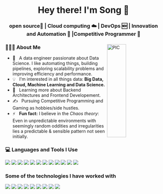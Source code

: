 <h1 align="center">Hey there! I'm Song 👋 </h1>
<h3 align="center">open source📜 | Cloud computing ☁️ |  DevOps 🆕 | Innovation and Automation 🤖 |Competitive Programmer  🚀</h3>
<div>
<img width = "35%" align="right" alt="PIC" height="300px" src="https://media.giphy.com/media/2IudUHdI075HL02Pkk/giphy.gif" />
<div align="left"> 
  <h3> 👨🏻‍💻 About Me </h3>
  
  - 🤔 &nbsp; A data engineer passionate about Data Science. I like automating things, building pipelines, exploring scalability problems and improving efficiency and performance.
  - 💡 &nbsp; I'm interested in all things data: <b> Big Data, Cloud, Machine Learning and Data Science. </b>
  - 🌱 &nbsp; Learning more about Backend Architectures and Frontend Developement.
  - ✍️ &nbsp; Pursuing Competitive Programming and Gaming as hobbies/side hustles.
  - ⚡ &nbsp; <b>Fun fact:</b> I believe in the *Chaos theory*: Even in unpredictable environments with seemingly random oddities and irregularities lies a predictable & sensible pattern not seen initially.

</div>

<div>
  <h3> 💻 Languages and Tools  I Use</h3>
  <p>
    <img src="https://img.shields.io/badge/python%20-%2314354C.svg?&style=for-the-badge&logo=python&logoColor=white"/>
    <img src="https://img.shields.io/badge/c%23%20-%232AAFC7.svg?&style=for-the-badge&logo=csharp&logoColor=white"/>
    <img src="https://img.shields.io/badge/c%20-%2300599C.svg?&style=for-the-badge&logo=c&logoColor=white"/>
    <img src="https://img.shields.io/badge/java%20-%23F7DF1E.svg?&style=for-the-badge"/>
    <img src="https://img.shields.io/badge/scala%20-%23DC322F.svg?&style=for-the-badge&logo=scala&logoColor=white"/>
    <img src="https://img.shields.io/badge/rust%20-%23000000.svg?&style=for-the-badge&logo=rust&logoColor=white"/>
    <img src="https://img.shields.io/badge/unity-%23FFFFFF.svg?&style=for-the-badge&logo=unity&logoColor=black"/>
    <img src="https://img.shields.io/badge/git%20-%23F05033.svg?&style=for-the-badge&logo=git&logoColor=white"/>
    <img src="https://img.shields.io/badge/github%20-%23181717.svg?&style=for-the-badge&logo=github&logoColor=white"/>
    <img src="https://img.shields.io/badge/vscode%20-%23007ACC.svg?&style=for-the-badge&logo=visualstudiocode&logoColor=white"/>
    <img src="https://img.shields.io/badge/markdown-%23000000.svg?&style=for-the-badge&logo=markdown&logoColor=white"/>
    <img src="https://img.shields.io/badge/Neovim-%2357A143.svg?&style=for-the-badge&logo=neovim&logoColor=white"/>
  </p>
</div> 

<div>
  <h3>Some of the technologies I have worked with</h3>
  <p>
    <img src="https://img.shields.io/badge/-Linux-222222?style=for-the-badge&logo=linux&logoColor=FCC624"/>
    <img src="https://img.shields.io/badge/-Spring%20Boot-222222?style=for-the-badge&logo=springboot&logoColor=6DB33F"/>
    <img src="https://img.shields.io/badge/-Flask-222222?style=for-the-badge&logo=flask&logoColor=000000"/>
    <img src="https://img.shields.io/badge/-Spark-222222?style=for-the-badge&logo=apachespark&logoColor=E25A1C"/>
    <img src="https://img.shields.io/badge/-Flink-222222?style=for-the-badge&logo=apacheflink&logoColor=E6526F"/>
    <img src="https://img.shields.io/badge/-Pytorch-222222?style=for-the-badge&logo=pytorch&logoColor=EE4C2C"/>
    <img src="https://img.shields.io/badge/-Pandas-222222?style=for-the-badge&logo=pandas&logoColor=150458"/>
    <img src="https://img.shields.io/badge/-Kafka-222222?style=for-the-badge&logo=apachekafka&logoColor=231F20"/>
    <img src="https://img.shields.io/badge/-Neo4j-222222?style=for-the-badge&logo=neo4j&logoColor=4581C3"/>
  </p>
</div>






